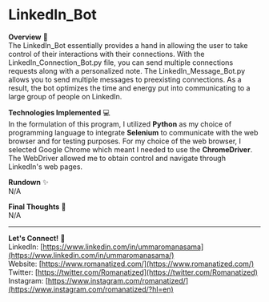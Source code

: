 # LinkedIn_Bot
**Overview** 👾 </br>
The LinkedIn_Bot essentially provides a hand in allowing the user to take control of their interactions with their connections. With the LinkedIn_Connection_Bot.py file, you can send multiple connections requests along with a personalized note. The LinkedIn_Message_Bot.py allows you to send multiple messages to preexisting connections. As a result, the bot optimizes the time and energy put into communicating to a large group of people on LinkedIn. 

**Technologies Implemented** 💻 </br>
In the formulation of this program, I utilized **Python** as my choice of programming language to integrate **Selenium** to communicate with the web browser and for testing purposes. For my choice of the web browser, I selected Google Chrome which meant I needed to use the **ChromeDriver**. The WebDriver allowed me to obtain control and navigate through LinkedIn's web pages.  

**Rundown** ✨ </br>
N/A

**Final Thoughts** 🧠 </br>
N/A

---
**Let's Connect!** 🔗 </br>
LinkedIn: [https://www.linkedin.com/in/ummaromanasama](https://www.linkedin.com/in/ummaromanasama/) <br/>
Website: [https://www.romanatized.com/](https://www.romanatized.com/) <br/>
Twitter: [https://twitter.com/Romanatized](https://twitter.com/Romanatized) <br/>
Instagram: [https://www.instagram.com/romanatized/](https://www.instagram.com/romanatized/?hl=en) <br/>
